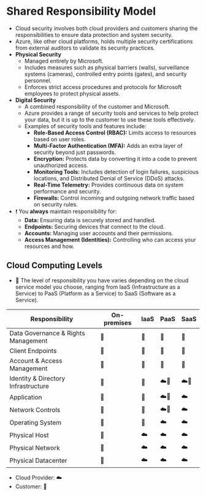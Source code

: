 # Shared Responsibility Model

- Cloud security involves both cloud providers and customers sharing the responsibilities to ensure data protection and system security.
- Azure, like other cloud platforms, holds multiple security certifications from external auditors to validate its security practices.
- **Physical Security**
  - Managed entirely by Microsoft.
  - Includes measures such as physical barriers (walls), surveillance systems (cameras), controlled entry points (gates), and security personnel.
  - Enforces strict access procedures and protocols for Microsoft employees to protect physical assets.
- **Digital Security**
  - A combined responsibility of the customer and Microsoft.
  - Azure provides a range of security tools and services to help protect your data, but it is up to the customer to use these tools effectively.
  - Examples of security tools and features include:
    - **Role-Based Access Control (RBAC):** Limits access to resources based on user roles.
    - **Multi-Factor Authentication (MFA):** Adds an extra layer of security beyond just passwords.
    - **Encryption:** Protects data by converting it into a code to prevent unauthorized access.
    - **Monitoring Tools:** Includes detection of login failures, suspicious locations, and Distributed Denial of Service (DDoS) attacks.
    - **Real-Time Telemetry:** Provides continuous data on system performance and security.
    - **Firewalls:** Control incoming and outgoing network traffic based on security rules.
- ❗ You **always** maintain responsibility for:
  - **Data:** Ensuring data is securely stored and handled.
  - **Endpoints:** Securing devices that connect to the cloud.
  - **Accounts:** Managing user accounts and their permissions.
  - **Access Management (Identities):** Controlling who can access your resources and how.

## Cloud Computing Levels

- 📝 The level of responsibility you have varies depending on the cloud service model you choose, ranging from IaaS (Infrastructure as a Service) to PaaS (Platform as a Service) to SaaS (Software as a Service).

| Responsibility | On-premises | IaaS | PaaS | SaaS |
| -------------- | ----------- | ---- | ---- | ---- |
| Data Governance & Rights Management | 🤪 | 🤪 | 🤪 | 🤪 |
| Client Endpoints | 🤪 | 🤪 | 🤪 | 🤪 |
| Account & Access Management | 🤪 | 🤪 | 🤪 | 🤪 |
| Identity & Directory Infrastructure | 🤪 | 🤪 | ☁️🤪 | ☁️🤪 |
| Application | 🤪 | 🤪 | ☁️🤪 | ☁️ |
| Network Controls | 🤪 | 🤪 | ☁️🤪 | ☁️ |
| Operating System | 🤪 | 🤪 | ☁️ | ☁️ |
| Physical Host | 🤪 | ☁️ | ☁️ | ☁️ |
| Physical Network | 🤪 | ☁️ | ☁️ | ☁️ |
| Physical Datacenter | 🤪 | ☁️ | ☁️ | ☁️ |

- Cloud Provider: ☁️
- Customer: 🤪
